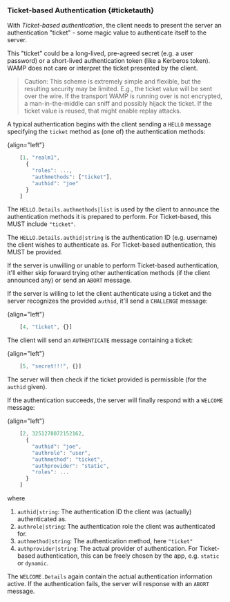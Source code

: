 ### Ticket-based Authentication {#ticketauth}

With *Ticket-based authentication*, the client needs to present the server an authentication "ticket" - some magic value to authenticate itself to the server.

This "ticket" could be a long-lived, pre-agreed secret (e.g. a user password) or a short-lived authentication token (like a Kerberos token). WAMP does not care or interpret the ticket presented by the client.

> Caution: This scheme is extremely simple and flexible, but the resulting security may be limited. E.g., the ticket value will be sent over the wire. If the transport WAMP is running over is not encrypted, a man-in-the-middle can sniff and possibly hijack the ticket. If the ticket value is reused, that might enable replay attacks.
>

A typical authentication begins with the client sending a `HELLO` message specifying the `ticket` method as (one of) the authentication methods:

{align="left"}
```javascript
    [1, "realm1",
      {
        "roles": ...,
        "authmethods": ["ticket"],
        "authid": "joe"
      }
    ]
```

The `HELLO.Details.authmethods|list` is used by the client to announce the authentication methods it is prepared to perform. For Ticket-based, this MUST include `"ticket"`.

The `HELLO.Details.authid|string` is the authentication ID (e.g. username) the client wishes to authenticate as. For Ticket-based authentication, this MUST be provided.

If the server is unwilling or unable to perform Ticket-based authentication, it'll either skip forward trying other authentication methods (if the client announced any) or send an `ABORT` message.

If the server is willing to let the client authenticate using a ticket and the server recognizes the provided `authid`, it'll send a `CHALLENGE` message:

{align="left"}
```javascript
    [4, "ticket", {}]
```

The client will send an `AUTHENTICATE` message containing a ticket:

{align="left"}
```javascript
    [5, "secret!!!", {}]
```

The server will then check if the ticket provided is permissible (for the `authid` given).

If the authentication succeeds, the server will finally respond with a `WELCOME` message:

{align="left"}
```javascript
    [2, 3251278072152162,
      {
        "authid": "joe",
        "authrole": "user",
        "authmethod": "ticket",
        "authprovider": "static",
        "roles": ...
      }
    ]
```

where

1. `authid|string`: The authentication ID the client was (actually) authenticated as.
2. `authrole|string`: The authentication role the client was authenticated for.
3. `authmethod|string`: The authentication method, here `"ticket"`
4. `authprovider|string`: The actual provider of authentication. For Ticket-based authentication, this can be freely chosen by the app, e.g. `static` or `dynamic`.

The `WELCOME.Details` again contain the actual authentication information active. If the authentication fails, the server will response with an `ABORT` message.
